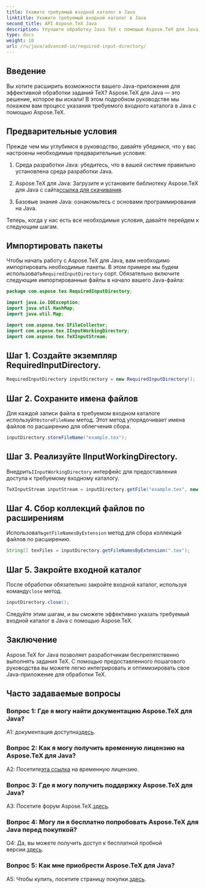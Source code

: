 ```yaml
---
title: Укажите требуемый входной каталог в Java
linktitle: Укажите требуемый входной каталог в Java
second_title: API Aspose.TeX Java
description: Улучшите обработку Java TeX с помощью Aspose.TeX для Java. Следуйте нашему пошаговому руководству, чтобы легко указать необходимые входные каталоги.
type: docs
weight: 10
url: /ru/java/advanced-io/required-input-directory/
---
```

## Введение

Вы хотите расширить возможности вашего Java-приложения для эффективной обработки заданий TeX? Aspose.TeX для Java — это решение, которое вы искали! В этом подробном руководстве мы покажем вам процесс указания требуемого входного каталога в Java с помощью Aspose.TeX.

## Предварительные условия

Прежде чем мы углубимся в руководство, давайте убедимся, что у вас настроены необходимые предварительные условия:

1. Среда разработки Java: убедитесь, что в вашей системе правильно установлена среда разработки Java.

2.  Aspose.TeX для Java: Загрузите и установите библиотеку Aspose.TeX для Java с сайта[ссылка для скачивания](https://releases.aspose.com/tex/java/).

3. Базовые знания Java: ознакомьтесь с основами программирования на Java.

Теперь, когда у нас есть все необходимые условия, давайте перейдем к следующим шагам.

## Импортировать пакеты

 Чтобы начать работу с Aspose.TeX для Java, вам необходимо импортировать необходимые пакеты. В этом примере мы будем использовать`RequiredInputDirectory` сорт. Обязательно включите следующие импортированные файлы в начало вашего Java-файла:

```java
package com.aspose.tex.RequiredInputDirectory;

import java.io.IOException;
import java.util.HashMap;
import java.util.Map;

import com.aspose.tex.IFileCollector;
import com.aspose.tex.IInputWorkingDirectory;
import com.aspose.tex.TeXInputStream;
```

## Шаг 1. Создайте экземпляр RequiredInputDirectory.

```java
RequiredInputDirectory inputDirectory = new RequiredInputDirectory();
```

## Шаг 2. Сохраните имена файлов

 Для каждой записи файла в требуемом входном каталоге используйте`storeFileName` метод. Этот метод упорядочивает имена файлов по расширению для облегчения сбора.

```java
inputDirectory.storeFileName("example.tex");
```

## Шаг 3. Реализуйте IInputWorkingDirectory.

 Внедрить`IInputWorkingDirectory` интерфейс для предоставления доступа к требуемому входному каталогу.

```java
TeXInputStream inputStream = inputDirectory.getFile("example.tex", new String[1], true);
```

## Шаг 4. Сбор коллекций файлов по расширениям

 Использовать`getFileNamesByExtension` метод для сбора коллекций файлов по расширению.

```java
String[] texFiles = inputDirectory.getFileNamesByExtension(".tex");
```

## Шаг 5. Закройте входной каталог

 После обработки обязательно закройте входной каталог, используя команду`close` метод.

```java
inputDirectory.close();
```

Следуйте этим шагам, и вы сможете эффективно указать требуемый входной каталог в Java с помощью Aspose.TeX.

## Заключение

Aspose.TeX for Java позволяет разработчикам беспрепятственно выполнять задания TeX. С помощью предоставленного пошагового руководства вы можете легко интегрировать и оптимизировать свое Java-приложение для обработки TeX.

## Часто задаваемые вопросы

### Вопрос 1: Где я могу найти документацию Aspose.TeX для Java?

 A1: документация доступна[здесь](https://reference.aspose.com/tex/java/).

### Вопрос 2: Как я могу получить временную лицензию на Aspose.TeX для Java?

 А2: Посетите[эта ссылка](https://purchase.aspose.com/temporary-license/) на временную лицензию.

### Вопрос 3: Где я могу получить поддержку Aspose.TeX для Java?

 A3: Посетите форум Aspose.TeX.[здесь](https://forum.aspose.com/c/tex/47).

### Вопрос 4: Могу ли я бесплатно попробовать Aspose.TeX для Java перед покупкой?

 О4: Да, вы можете получить доступ к бесплатной пробной версии.[здесь](https://releases.aspose.com/).

### Вопрос 5: Как мне приобрести Aspose.TeX для Java?

 A5: Чтобы купить, посетите страницу покупки.[здесь](https://purchase.aspose.com/buy).